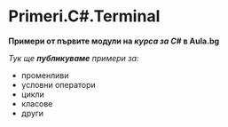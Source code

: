 # Primeri.C#.Terminal
**Примери от първите модули на _курса за C#_ в Aula.bg**

*Тук ще __публикуваме__ примери за:*

* променливи
* условни оператори
* цикли
* класове
* други